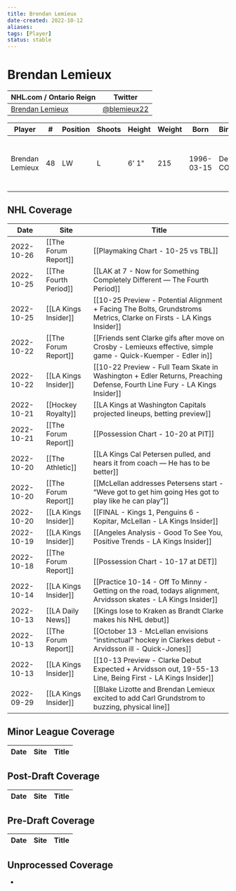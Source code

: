```yaml
---
title: Brendan Lemieux
date-created: 2022-10-12
aliases: 
tags: [Player]
status: stable
---
```


# Brendan Lemieux

NHL.com / Ontario Reign | Twitter
-|-
[Brendan Lemieux](https://www.nhl.com/player/brendan-lemieux-8477962) | [@blemieux22](https://twitter.com/blemieux22)

Player | \# | Position | Shoots | Height | Weight | Born | Birthplace | Draft 
-|-|-|-|-|-|-|-|-
Brendan Lemieux | 48 | LW | L | 6' 1" | 215 | 1996-03-15 | Denver, CO, USA | 2014 BUF, 2nd rd, 1st pk (31st overall)




## NHL  Coverage
| Date       | Site                  | Title                                                                                                                     |
| ---------- | --------------------- | ------------------------------------------------------------------------------------------------------------------------- |
| 2022-10-26 | [[The Forum Report]] | [[Playmaking Chart - 10-25 vs TBL]]                                                          |
| 2022-10-25 | [[The Fourth Period]] | [[LAK at 7 - Now for Something Completely Different — The Fourth Period]]                                                 |
| 2022-10-25 | [[LA Kings Insider]]  | [[10-25 Preview - Potential Alignment + Facing The Bolts, Grundstroms Metrics, Clarke on Firsts - LA Kings Insider]]      |
| 2022-10-22 | [[The Forum Report]]  | [[Friends sent Clarke gifs after move on Crosby - Lemieuxs effective, simple game - Quick-Kuemper - Edler in]]            |
| 2022-10-22 | [[LA Kings Insider]]  | [[10-22 Preview - Full Team Skate in Washington + Edler Returns, Preaching Defense, Fourth Line Fury - LA Kings Insider]] |
| 2022-10-21 | [[Hockey Royalty]]    | [[LA Kings at Washington Capitals projected lineups, betting preview]]                                                    |
| 2022-10-21 | [[The Forum Report]]  | [[Possession Chart - 10-20 at PIT]]                                                                                       |
| 2022-10-20 | [[The Athletic]]      | [[LA Kings Cal Petersen pulled, and hears it from coach — He has to be better]]                                           |
| 2022-10-20 | [[The Forum Report]]  | [[McLellan addresses Petersens start - “Weve got to get him going Hes got to play like he can play”]]                     |
| 2022-10-20 | [[LA Kings Insider]]  | [[FINAL - Kings 1, Penguins 6 - Kopitar, McLellan - LA Kings Insider]]                                                    |
| 2022-10-19 | [[LA Kings Insider]]  | [[Angeles Analysis - Good To See You, Positive Trends - LA Kings Insider]]                                                |
| 2022-10-18 | [[The Forum Report]]  | [[Possession Chart - 10-17 at DET]]                                                                                       |
| 2022-10-14 | [[LA Kings Insider]]  | [[Practice 10-14 - Off To Minny - Getting on the road, todays alignment, Arvidsson skates - LA Kings Insider]]            |
| 2022-10-13 | [[LA Daily News]] | [[Kings lose to Kraken as Brandt Clarke makes his NHL debut]]                                                                                                |
| 2022-10-13 | [[The Forum Report]]  | [[October 13 - McLellan envisions “instinctual” hockey in Clarkes debut - Arvidsson ill - Quick-Jones]]                   |
| 2022-10-13 | [[LA Kings Insider]]  | [[10-13 Preview - Clarke Debut Expected + Arvidsson out, 19-55-13 Line, Being First - LA Kings Insider]]                  |
| 2022-09-29 | [[LA Kings Insider]] | [[Blake Lizotte and Brendan Lemieux excited to add Carl Grundstrom to buzzing, physical line]]



## Minor League Coverage
Date | Site |  Title
---|---|---



## Post-Draft Coverage
Date | Site |  Title
---|---|---



## Pre-Draft Coverage
Date | Site |  Title
---|---|---


## Unprocessed Coverage
- 
